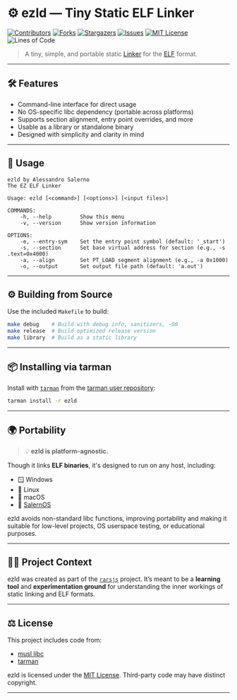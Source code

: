 # ⚙️ ezld — Tiny Static ELF Linker

[![Contributors][contributors-shield]][contributors-url]
[![Forks][forks-shield]][forks-url]
[![Stargazers][stars-shield]][stars-url]
[![Issues][issues-shield]][issues-url]
[![MIT License][license-shield]][license-url]
![Lines of Code](https://tokei.rs/b1/github/Alessandro-Salerno/ezld)

> A tiny, simple, and portable static [Linker](https://en.wikipedia.org/wiki/Linker_(computing)) for the [ELF](https://en.wikipedia.org/wiki/Executable_and_Linkable_Format) format.

---

## 🛠 Features
- Command-line interface for direct usage  
- No OS-specific libc dependency (portable across platforms)  
- Supports section alignment, entry point overrides, and more  
- Usable as a library or standalone binary  
- Designed with simplicity and clarity in mind

---

## 🚀 Usage

```
ezld by Alessandro Salerno
The EZ ELF Linker

Usage: ezld [<command>] [<options>] [<input files>]

COMMANDS:
    -h, --help         Show this menu
    -v, --version      Show version information

OPTIONS:
    -e, --entry-sym    Set the entry point symbol (default: '_start')
    -s, --section      Set base virtual address for section (e.g., -s .text=0x4000)
    -a, --align        Set PT_LOAD segment alignment (e.g., -a 0x1000)
    -o, --output       Set output file path (default: 'a.out')
```

---

## ⚙️ Building from Source

Use the included `Makefile` to build:

```bash
make debug    # Build with debug info, sanitizers, -O0
make release  # Build optimized release version
make library  # Build as a static library
```

---

## 📦 Installing via tarman

Install with [`tarman`](https://github.com/Alessandro-Salerno/tarman) from the [tarman user repository](https://github.com/Alessandro-Salerno/tarman-user-repository):

```bash
tarman install -r ezld
```

---

## 🌍 Portability

> 💡 **ezld is platform-agnostic.**

Though it links **ELF binaries**, it's designed to run on any host, including:
- 🪟 Windows
- 🐧 Linux
- 🍎 macOS
- 🌈 [SalernOS](https://github.com/Alessandro-Salerno/SalernOS-Kernel)

ezld avoids non-standard libc functions, improving portability and making it suitable for low-level projects, OS userspace testing, or educational purposes.

---

## 👨‍💻 Project Context

ezld was created as part of the [`rarsjs`](https://github.com/ldlaur/rarsjs) project. It’s meant to be a **learning tool** and **experimentation ground** for understanding the inner workings of static linking and ELF formats.

---

## ⚖️ License

This project includes code from:
- [musl libc](https://musl.libc.org/)
- [tarman](https://github.com/Alessandro-Salerno/tarman)

ezld is licensed under the [MIT License](LICENSE). Third-party code may have distinct copyright.

---

[contributors-shield]: https://img.shields.io/github/contributors/Alessandro-Salerno/ezld.svg?style=flat-square  
[contributors-url]: https://github.com/Alessandro-Salerno/ezld/graphs/contributors  
[forks-shield]: https://img.shields.io/github/forks/Alessandro-Salerno/ezld.svg?style=flat-square  
[forks-url]: https://github.com/Alessandro-Salerno/ezld/network/members  
[stars-shield]: https://img.shields.io/github/stars/Alessandro-Salerno/ezld.svg?style=flat-square  
[stars-url]: https://github.com/Alessandro-Salerno/ezld/stargazers  
[issues-shield]: https://img.shields.io/github/issues/Alessandro-Salerno/ezld.svg?style=flat-square  
[issues-url]: https://github.com/Alessandro-Salerno/ezld/issues  
[license-shield]: https://img.shields.io/github/license/Alessandro-Salerno/ezld.svg?style=flat-square  
[license-url]: https://github.com/Alessandro-Salerno/ezld/blob/master/LICENSE.txt  
